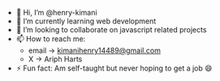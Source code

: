 - 👋 Hi, I’m @henry-kimani
- 🌱 I’m currently learning web development
- 💞️ I’m looking to collaborate on javascript related projects 
- 📫 How to reach me:
    - email -> kimanihenry14489@gmail.com
    - X -> Ariph Harts
- ⚡ Fun fact: Am self-taught but never hoping to get a job 😄 
<!---
henry-kimani/henry-kimani is a ✨ special ✨ repository because its `README.md` (this file) appears on your GitHub profile.
You can click the Preview link to take a look at your changes.
--->
